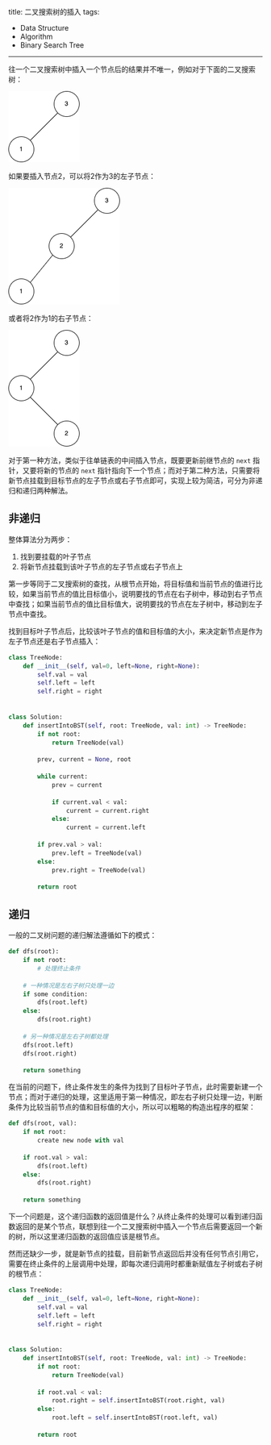 title: 二叉搜索树的插入
tags:
- Data Structure
- Algorithm
- Binary Search Tree
---

往一个二叉搜索树中插入一个节点后的结果并不唯一，例如对于下面的二叉搜索树：

![alt](/images/bst-bst-1.png)

如果要插入节点2，可以将2作为3的左子节点：

![alt](/images/bst-bst-2.png)

或者将2作为1的右子节点：

![alt](/images/bst-bst-3.png)

对于第一种方法，类似于往单链表的中间插入节点，既要更新前继节点的 `next` 指针，又要将新的节点的 `next` 指针指向下一个节点；而对于第二种方法，只需要将新节点挂载到目标节点的左子节点或右子节点即可，实现上较为简洁，可分为非递归和递归两种解法。

## 非递归
整体算法分为两步：

1. 找到要挂载的叶子节点
2. 将新节点挂载到该叶子节点的左子节点或右子节点上

第一步等同于二叉搜索树的查找，从根节点开始，将目标值和当前节点的值进行比较，如果当前节点的值比目标值小，说明要找的节点在右子树中，移动到右子节点中查找；如果当前节点的值比目标值大，说明要找的节点在左子树中，移动到左子节点中查找。

找到目标叶子节点后，比较该叶子节点的值和目标值的大小，来决定新节点是作为左子节点还是右子节点插入：

```py
class TreeNode:
    def __init__(self, val=0, left=None, right=None):
        self.val = val
        self.left = left
        self.right = right


class Solution:
    def insertIntoBST(self, root: TreeNode, val: int) -> TreeNode:
        if not root:
            return TreeNode(val)

        prev, current = None, root

        while current:
            prev = current

            if current.val < val:
                current = current.right
            else:
                current = current.left

        if prev.val > val:
            prev.left = TreeNode(val)
        else:
            prev.right = TreeNode(val)

        return root
```

## 递归
一般的二叉树问题的递归解法遵循如下的模式：

```py
def dfs(root):
    if not root:
        # 处理终止条件
    
    # 一种情况是左右子树只处理一边
    if some condition:
        dfs(root.left)
    else:
        dfs(root.right)
    
    # 另一种情况是左右子树都处理
    dfs(root.left)
    dfs(root.right)
    
    return something
```

在当前的问题下，终止条件发生的条件为找到了目标叶子节点，此时需要新建一个节点；而对于递归的处理，这里适用于第一种情况，即左右子树只处理一边，判断条件为比较当前节点的值和目标值的大小，所以可以粗略的构造出程序的框架：

```py
def dfs(root, val):
    if not root:
        create new node with val
    
    if root.val > val:
        dfs(root.left)
    else:
        dfs(root.right)
    
    return something
```

下一个问题是，这个递归函数的返回值是什么？从终止条件的处理可以看到递归函数返回的是某个节点，联想到往一个二叉搜索树中插入一个节点后需要返回一个新的树，所以这里递归函数的返回值应该是根节点。

然而还缺少一步，就是新节点的挂载，目前新节点返回后并没有任何节点引用它，需要在终止条件的上层调用中处理，即每次递归调用时都重新赋值左子树或右子树的根节点：

```py
class TreeNode:
    def __init__(self, val=0, left=None, right=None):
        self.val = val
        self.left = left
        self.right = right


class Solution:
    def insertIntoBST(self, root: TreeNode, val: int) -> TreeNode:
        if not root:
            return TreeNode(val)

        if root.val < val:
            root.right = self.insertIntoBST(root.right, val)
        else:
            root.left = self.insertIntoBST(root.left, val)

        return root
```
